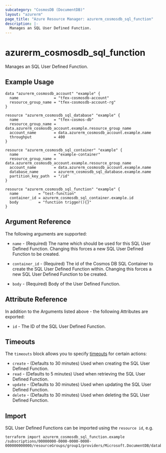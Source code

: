 ```yaml
---
subcategory: "CosmosDB (DocumentDB)"
layout: "azurerm"
page_title: "Azure Resource Manager: azurerm_cosmosdb_sql_function"
description: |-
  Manages an SQL User Defined Function.
---
```


# azurerm_cosmosdb_sql_function

Manages an SQL User Defined Function.

## Example Usage

```hcl
data "azurerm_cosmosdb_account" "example" {
  name                = "tfex-cosmosdb-account"
  resource_group_name = "tfex-cosmosdb-account-rg"
}

resource "azurerm_cosmosdb_sql_database" "example" {
  name                = "tfex-cosmos-db"
  resource_group_name = data.azurerm_cosmosdb_account.example.resource_group_name
  account_name        = data.azurerm_cosmosdb_account.example.name
  throughput          = 400
}

resource "azurerm_cosmosdb_sql_container" "example" {
  name                = "example-container"
  resource_group_name = data.azurerm_cosmosdb_account.example.resource_group_name
  account_name        = data.azurerm_cosmosdb_account.example.name
  database_name       = azurerm_cosmosdb_sql_database.example.name
  partition_key_path  = "/id"
}

resource "azurerm_cosmosdb_sql_function" "example" {
  name         = "test-function"
  container_id = azurerm_cosmosdb_sql_container.example.id
  body         = "function trigger(){}"
}
```

## Argument Reference

The following arguments are supported:

* `name` - (Required) The name which should be used for this SQL User Defined Function. Changing this forces a new SQL User Defined Function to be created.

* `container_id` - (Required) The id of the Cosmos DB SQL Container to create the SQL User Defined Function within. Changing this forces a new SQL User Defined Function to be created.

* `body` - (Required) Body of the User Defined Function.

## Attribute Reference

In addition to the Arguments listed above - the following Attributes are exported:

* `id` - The ID of the SQL User Defined Function.

## Timeouts

The `timeouts` block allows you to specify [timeouts](https://developer.hashicorp.com/terraform/language/resources/configure#define-operation-timeouts) for certain actions:

* `create` - (Defaults to 30 minutes) Used when creating the SQL User Defined Function.
* `read` - (Defaults to 5 minutes) Used when retrieving the SQL User Defined Function.
* `update` - (Defaults to 30 minutes) Used when updating the SQL User Defined Function.
* `delete` - (Defaults to 30 minutes) Used when deleting the SQL User Defined Function.

## Import

SQL User Defined Functions can be imported using the `resource id`, e.g.

```shell
terraform import azurerm_cosmosdb_sql_function.example /subscriptions/00000000-0000-0000-0000-000000000000/resourceGroups/group1/providers/Microsoft.DocumentDB/databaseAccounts/account1/sqlDatabases/database1/containers/container1/userDefinedFunctions/userDefinedFunction1
```
